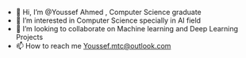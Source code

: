 - 👋 Hi, I’m @Youssef Ahmed , Computer Science graduate 
- 👀 I’m interested in Computer Science specially in AI field
- 💞️ I’m looking to collaborate on Machine learning and Deep Learning Projects 
- 📫 How to reach me Youssef.mtc@outlook.com

<!---
YoussfAhmad/YoussfAhmad is a ✨ special ✨ repository because its `README.md` (this file) appears on your GitHub profile.
You can click the Preview link to take a look at your changes.
--->

